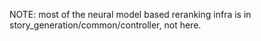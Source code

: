 NOTE: most of the neural model based reranking infra is in story_generation/common/controller, not here.
